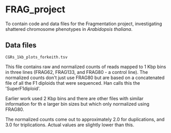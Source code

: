 FRAG_project
============

To contain code and data files for the Fragmentation project, investigating 
shattered chromosome phenotypes in _Arabidopsis thaliana_.


## Data files ##

	CGRs_1kb_plots_forkeith.tsv

This file contains raw and normalized counts of reads mapped to 1 Kbp bins in three lines (FRAG62, FRAG133, and FRAG80 - a control line).
The normalized counts don't just use FRAG80 but are based on a concatenated file of all the F1 diploids that were sequenced. Han calls this the
'SuperF1diploid'.

Earlier work used 2 Kbp bins and there are other files with similar information for th e larger bin sizes but which only normalized using
FRAG80.

The normalized counts come out to approximately 2.0 for duplications, and 3.0 for triplications. Actual values are slightly lower than this.

